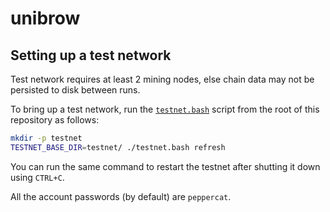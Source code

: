 # unibrow

## Setting up a test network

Test network requires at least 2 mining nodes, else chain data may not be persisted to disk between
runs.

To bring up a test network, run the [`testnet.bash`](./testnet.bash) script from the root of this
repository as follows:
```bash
mkdir -p testnet
TESTNET_BASE_DIR=testnet/ ./testnet.bash refresh
```

You can run the same command to restart the testnet after shutting it down using `CTRL+C`.

All the account passwords (by default) are `peppercat`.
